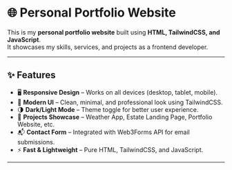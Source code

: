 # 🌐 Personal Portfolio Website  

This is my **personal portfolio website** built using **HTML, TailwindCSS, and JavaScript**.  
It showcases my skills, services, and projects as a frontend developer.  

---

## ✨ Features
- 🖥️ **Responsive Design** – Works on all devices (desktop, tablet, mobile).  
- 🎨 **Modern UI** – Clean, minimal, and professional look using TailwindCSS.  
- 🌗 **Dark/Light Mode** – Theme toggle for better user experience.  
- 📂 **Projects Showcase** – Weather App, Estate Landing Page, Portfolio Website, etc.  
- 📬 **Contact Form** – Integrated with Web3Forms API for email submissions.  
- ⚡ **Fast & Lightweight** – Pure HTML, TailwindCSS, and JavaScript.  

---